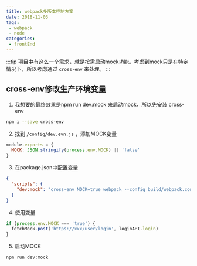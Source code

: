 ```yaml
---
title: webpack多版本控制方案
date: 2018-11-03
tags:
 - webpack
 - node
categories: 
 - frontEnd
---
```


:::tip
项目中有这么一个需求，就是按需启动mock功能。考虑到mock只是在特定情况下，所以考虑通过 `cross-env` 来处理。
:::

<!-- more -->

## cross-env修改生产环境变量

1. 我想要的最终效果是npm run dev:mock 来启动mock，所以先安装 cross-env

```bash
npm i --save cross-env
```

2. 找到 `/config/dev.evn.js` ，添加MOCK变量

```javascript
module.exports = {
  MOCK: JSON.stringify(process.env.MOCK) || 'false'
}
```

3. 在package.json中配置变量

```json
{
  "scripts": {
    "dev:mock": "cross-env MOCK=true webpack --config build/webpack.config.js"
  }
}
```

4. 使用变量

```javascript
if (process.env.MOCK === 'true') {
  fetchMock.post('https://xxx/user/login', loginAPI.login)
}
```

5. 启动MOCK

```bash
npm run dev:mock
```

 